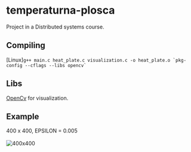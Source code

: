 # temperaturna-plosca
Project in a Distributed systems course.

## Compiling
\[Linux\]```g++ main.c heat_plate.c visualization.c -o heat_plate.o `pkg-config --cflags --libs opencv` ```

## Libs
[OpenCv](https://opencv.org/) for visualization.

## Example
400 x 400, EPSILON = 0.005 <br /><br />
![400x400](https://github.com/matejklemen/temperaturna-plosca/blob/master/plosca.png)

